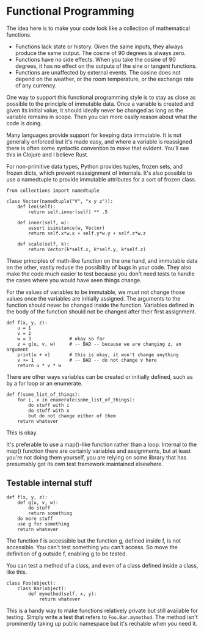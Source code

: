 # Functional Programming

The idea here is to make your code look like a collection of
mathematical functions.

* Functions lack state or history. Given the same inputs, they always produce
  the same output. The cosine of 90 degrees is always zero.
* Functions have no side effects. When you take the cosine of 90 degrees, it
  has no effect on the outputs of the sine or tangent functions.
* Functions are unaffected by external events. The cosine does not depend on
  the weather, or the room temperature, or the exchange rate of any currency.

One way to support this functional programming style is to stay as close as
possible to the principle of immutable data. Once a variable is created and
given its initial value, it should ideally never be changed as long as the
variable remains in scope. Then you can more easily reason about what the
code is doing.

Many languages provide support for keeping data immutable. It is not generally
enforced but it's made easy, and where a variable is reassigned there is often
some syntactic convention to make that evident. You'll see this in Clojure and
I believe Rust.

For non-primitive data types, Python provides tuples, frozen sets, and frozen
dicts, which prevent reassignment of internals. It's also possible to use a
namedtuple to provide immutable attributes for a sort of frozen class.

    from collections import namedtuple
    
    class Vector(namedtuple("V", "x y z")):
        def len(self):
            return self.inner(self) ** .5
    
        def inner(self, w):
            assert isinstance(w, Vector)
            return self.x*w.x + self.y*w.y + self.z*w.z
    
        def scale(self, k):
            return Vector(k*self.x, k*self.y, k*self.z)

These principles of math-like function on the one hand, and immutable data on
the other, vastly reduce the possibility of bugs in your code. They also make
the code much easier to test because you don't need tests to handle the cases
where you would have seen things change.

For the values of variables to be immutable, we must not change those values
once the variables are initially assigned. The arguments to the function should
never be changed inside the function. Variables defined in the body of the
function should not be changed after their first assignment.

    def f(x, y, z):
        u = 1
        v = 2
        w = 3              # okay so far
        z = g(u, v, w)     # -- BAD -- because we are changing z, an argument
        print(u + v)       # this is okay, it won't change anything
        v += 1             # -- BAD -- do not change v here
        return u * v * w

There are other ways variables can be created or initially defined, such as by
a for loop or an enumerate.

    def f(some_list_of_things):
        for i, x in enumerate(some_list_of_things):
            do stuff with i
            do stuff with x
            but do not change either of them
        return whatever

This is okay.

It's preferable to use a map()-like function rather than a loop. Internal to
the map() function there are certainly variables and assignments, but at least
you're not doing them yourself, you are relying on some library that has
presumably got its own test framework maintained elsewhere.

## Testable internal stuff

    def f(x, y, z):
        def g(u, v, w):
            do stuff
            return something
        do more stuff
        use g for something
        return whatever

The function f is accessible but the function g, defined inside f, is not
accessible. You can't test something you can't access. So move the definition
of g outside f, enabling g to be tested.

You can test a method of a class, and even of a class defined inside a class,
like this.

    class Foo(object):
        class Bar(object):
            def mymethod(self, x, y):
                return whatever

This is a handy way to make functions relatively private but still available for
testing. Simply write a test that refers to `Foo.Bar.mymethod`. The method isn't
prominently taking up public namespace but it's rechable when you need it.

